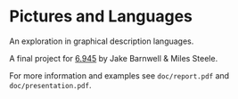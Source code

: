 # Pictures and Languages

An exploration in graphical description languages.

A final project for [6.945](http://groups.csail.mit.edu/mac/users/gjs/6.945/) by Jake Barnwell & Miles Steele.

For more information and examples see `doc/report.pdf` and `doc/presentation.pdf`.
